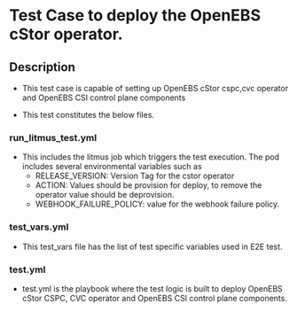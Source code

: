 # Test Case to deploy the OpenEBS cStor operator.

## Description
   - This test case is capable of setting up OpenEBS cStor cspc,cvc operator and OpenEBS CSI control plane components

   - This test constitutes the below files. 

### run_litmus_test.yml
   - This includes the litmus job which triggers the test execution. The pod includes several environmental variables such as 
        - RELEASE_VERSION: Version Tag for the cstor operator
        - ACTION: Values should be provision for deploy, to remove the operator value should be deprovision.
        - WEBHOOK_FAILURE_POLICY: value for the webhook failure policy.

### test_vars.yml
   - This test_vars file has the list of test specific variables used in E2E test.

### test.yml
   - test.yml is the playbook where the test logic is built to deploy OpenEBS cStor CSPC, CVC operator and OpenEBS CSI control plane components.
